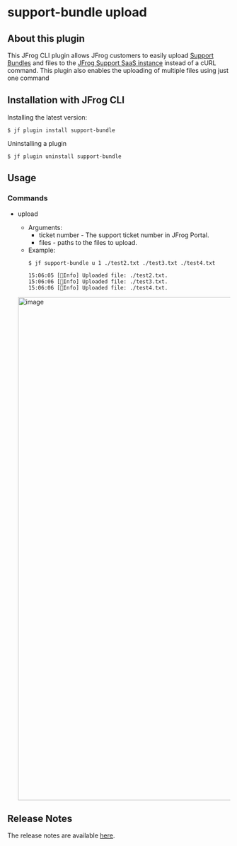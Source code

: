 # support-bundle upload

## About this plugin
This JFrog CLI plugin allows JFrog customers to easily upload [Support Bundles](https://jfrog.com/help/r/jfrog-platform-administration-documentation/support-zone) and files to the [JFrog Support SaaS instance](https://supportlogs.jfrog.com) instead of a cURL command. 
This plugin also enables the uploading of multiple files using just one command

## Installation with JFrog CLI
Installing the latest version:

`$ jf plugin install support-bundle`

<!---Installing a specific version:`--->

<!--- j`$ jf plugin install hello-frog@version` --->

Uninstalling a plugin

`$ jf plugin uninstall support-bundle`

## Usage
### Commands
* upload
    - Arguments:
        - ticket number - The support ticket number in JFrog Portal.
        - files - paths to the files to upload.
    - Example:
        ```
      $ jf support-bundle u 1 ./test2.txt ./test3.txt ./test4.txt 
      
        15:06:05 [🔵Info] Uploaded file: ./test2.txt.
        15:06:06 [🔵Info] Uploaded file: ./test3.txt.
        15:06:06 [🔵Info] Uploaded file: ./test4.txt.
      ```

    <img width="1137" alt="image" src="https://github.com/YonatanHen/upload-support-bundle-plugin/assets/57364867/9a74f3b8-6d12-4c68-bb89-8ffde0270749">

## Release Notes
The release notes are available [here](RELEASE.md).
